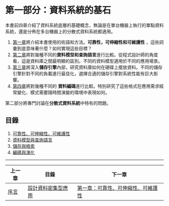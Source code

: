 # 第一部分：資料系統的基石

本書前四章介紹了資料系統底層的基礎概念，無論是在單台機器上執行的單點資料系統，還是分佈在多台機器上的分散式資料系統都適用。

1. [第一章](ch1.md)將介紹本書使用的術語和方法。**可靠性，可伸縮性和可維護性** ，這些詞彙到底意味著什麼？如何實現這些目標？
2. [第二章](ch2.md)將對幾種不同的**資料模型和查詢語言**進行比較。從程式設計師的角度看，這是資料庫之間最明顯的區別。不同的資料模型適用於不同的應用場景。
3. [第三章](ch3.md)將深入**儲存引擎**內部，研究資料庫如何在硬碟上擺放資料。不同的儲存引擎針對不同的負載進行最佳化，選擇合適的儲存引擎對系統性能有巨大影響。
4. [第四章](ch4)將對幾種不同的 **資料編碼**進行比較。特別研究了這些格式在應用需求經常變化、模式需要隨時間演變的環境中表現如何。

第二部分將專門討論在**分散式資料系統**中特有的問題。



## 目錄


1. [可靠性、可伸縮性、可維護性](ch1.md)
2. [資料模型與查詢語言](ch2.md)
3. [儲存與檢索](ch3.md)
4. [編碼與演化](ch4.md)




------

| 上一章             | 目錄                            | 下一章                                       |
| ------------------ | ------------------------------- | -------------------------------------------- |
| [序言](preface.md) | [設計資料密集型應用](README.md) | [第一章：可靠性、可伸縮性、可維護性](ch1.md) |